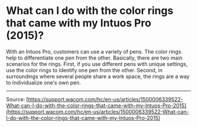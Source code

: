 # What can I do with the color rings that came with my Intuos Pro (2015)?

With an Intuos Pro, customers can use a variety of pens. The color rings help to differentiate one pen from the other. Basically, there are two main scenarios for the rings. First, if you use different pens with unique settings, use the color rings to identify one pen from the other. Second, in surroundings where several people share a work space, the rings are a way to individualize one's own pen.

---
Source: [https://support.wacom.com/hc/en-us/articles/1500006339522-What-can-I-do-with-the-color-rings-that-came-with-my-Intuos-Pro-2015](https://support.wacom.com/hc/en-us/articles/1500006339522-What-can-I-do-with-the-color-rings-that-came-with-my-Intuos-Pro-2015)

